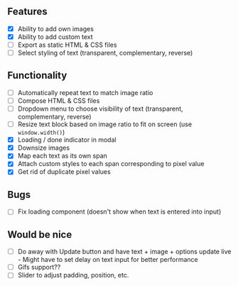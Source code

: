 ## Features

- [x] Ability to add own images
- [x] Ability to add custom text
- [ ] Export as static HTML & CSS files
- [ ] Select styling of text (transparent, complementary, reverse)

## Functionality

- [ ] Automatically repeat text to match image ratio
- [ ] Compose HTML & CSS files
- [ ] Dropdown menu to choose visibility of text (transparent, complementary, reverse)
- [ ] Resize text block based on image ratio to fit on screen (use ```window.width()```)
- [x] Loading / done indicator in modal
- [x] Downsize images
- [x] Map each text as its own span
- [x] Attach custom styles to each span corresponding to pixel value
- [x] Get rid of duplicate pixel values

## Bugs

- [ ] Fix loading component (doesn't show when text is entered into input)

## Would be nice

- [ ] Do away with Update button and have text + image + options update live  
        - Might have to set delay on text input for better performance
- [ ] Gifs support??
- [ ] Slider to adjust padding, position, etc.